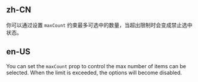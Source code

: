 ## zh-CN

你可以通过设置 `maxCount` 约束最多可选中的数量，当超出限制时会变成禁止选中状态。

## en-US

You can set the `maxCount` prop to control the max number of items can be selected. When the limit is exceeded, the options will become disabled.

